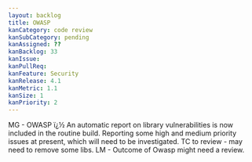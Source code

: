 ```yaml
---
layout: backlog
title: OWASP
kanCategory: code review
kanSubCategory: pending
kanAssigned: ??
kanBacklog: 33
kanIssue:
kanPullReq:
kanFeature: Security
kanRelease: 4.1
kanMetric: 1.1
kanSize: 1
kanPriority: 2
---
```

MG - OWASP ï¿½ An automatic report on library vulnerabilities is now included in the routine build. Reporting some high and medium priority issues at present, which will need to be investigated. TC to review - may need to remove some libs. LM - Outcome of Owasp might need a review.
